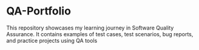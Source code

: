 # QA-Portfolio
This repository showcases my learning journey in Software Quality Assurance. It contains examples of test cases, test scenarios, bug reports, and practice projects using QA tools
